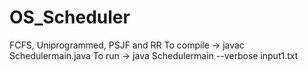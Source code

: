 # OS_Scheduler
FCFS, Uniprogrammed, PSJF and RR
To compile -> javac Schedulermain.java
To run -> java Schedulermain --verbose input1.txt
